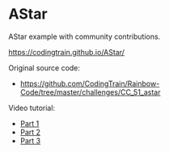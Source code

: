 # AStar

AStar example with community contributions.

https://codingtrain.github.io/AStar/

Original source code:
- https://github.com/CodingTrain/Rainbow-Code/tree/master/challenges/CC_51_astar

Video tutorial:
- [Part 1](https://www.youtube.com/watch?v=aKYlikFAV4k)
- [Part 2](https://www.youtube.com/watch?v=EaZxUCWAjb0)
- [Part 3](https://www.youtube.com/watch?v=aKYlikFAV4k)
